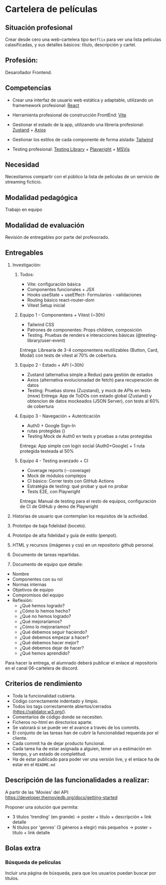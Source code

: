 # Cartelera de películas 

## Situación profesional

Crear desde cero una web-cartelera tipo `Netflix` para ver una lista películas calasificadas, y sus detalles básicos: título, descripción y cartel.

## Profesión:

Desarollador Frontend.

## Competencias

- Crear una interfaz de usuario web estática y adaptable, utilizando un framemework profesional: [React](https://es.react.dev/)

- Herramienta profesional de construcción FrontEnd: [Vite](https://vite.dev/)

- Gestionar el estado de la app, utilizando una librería profesional: [Zustand](https://zustand-demo.pmnd.rs/) + [Axios](https://axios-http.com/es/docs/intro)

- Gestionar los estilos de cada componente de forma aislada: [Tailwind](https://tailwindcss.com/)

- Testing profesional: [Testing Library](https://testing-library.com/) + [Playwright](https://playwright.dev/) + [MSVjs](https://mswjs.io/)

## Necesidad

Necesitamos compartir con el público la lista de películas de un servicio de streaming ficticio.

## Modalidad pedagógica

Trabajo en equipo

## Modalidad de evaluación

Revisión de entregables por parte del profesorado.

## Entregables

1. Investigación:
    1. Todos:
        - Vite: configuración básica
        - Componentes funcionales + JSX
        - Hooks useState + useEffect- Formularios - validaciones
        - Routing básico react-router-dom
        - Vitest Setup inicial

    2. Equipo 1 - Componentens + Vitest (~30h)
        - Tailwind CSS
        - Patrones de componentes: Props children, composición
        - Testing. Pruebas de renders e interacciones básicas (@testing-library/user-event)

        Entrega: Librearía de 3-4 componentens reutilizables (Button, Card, Modal) con tests de vitest al 70% de cobertura.

    3. Equipo 2 - Estado + API (~30h)
        - Zustand (alternativa simple a Redux) para gestión de estados
        - Axios (alternativa evolucionadad de fetch) para recuperación de datos
        - Testing: Pruebas stores (Zuzstand), y mock de APIs en tests (msw)
        Entrega: App de ToDOs con estado global (Zustand) y obtencion de datos mockeados (JSON Server), con tests al 60% de cobertura
    
    4. Equipo 3 - Navegación + Autenticación
        - Auth0 + Google Sign-In
        - rutas protegidas (<ProtectedRoute>)
        - Testing Mock de Auth0 en tests y pruebas a rutas protegidas
  
        Entrega: App simple con login social (Auth0+Google) + 1 ruta protegida testeada al 50%
    
    5. Equipo 4 - Testing avanzado + CI
        - Coverage reports (--coverage)
        - Mock de módulos complejos
        - CI básico: Correr tests con GitHub Actions
        - Estratégia de testing: qué probar y qué no probar
        - Tests E2E, con Playwright

        Entrega: Manual de testing para el resto de equipos, configuración de CI de GitHub y demo de Playwright

3. Historias de usuario que contemplan los requisitos de la actividad.

4. Prototipo de baja fidelidad (boceto).

5. Prototipo de alta fidelidad y guía de estilo (penpot).

6. HTML y recursos (imágenes y css) en un repositorio github personal.

7. Documento de tareas repartidas.

8. Documento de equipo que detalle:
  - Nombre
  - Componentes con su rol
  - Normas internas
  - Objetivos de equipo
  - Compromisos del equipo
  - Reflexión:
    - ¿Qué hemos logrado?
    - ¿Cómo lo hemos hecho?
    - ¿Qué no hemos logrado? 
    - ¿Qué mejoraríamos?
    - ¿Cómo lo mejoraríamos?
    - ¿Qué debemos seguir haciendo?
    - ¿Qué debemos empezar a hacer?
    - ¿Qué debemos hacer mejor?
    - ¿Qué debemos dejar de hacer?
    - ¿Qué hemos aprendido?


Para hacer la entrega, el alumnado deberá publicar el enlace al repositorio en el canal 06-cartelera de discord.

## Criterios de rendimiento

- Toda la funcionalidad cubierta.
- Código correctamente indentado y limpio.
- Todos los tags correctamente abiertos/cerrados (https://validator.w3.org/).
- Comentarios de código donde se necesiten.
- Ficheros no-html en directorios aparte.
- Se valorará si se puede ver el avance a través de los commits.
- El conjunto de las tareas han de cubrir la funcionalidad requerida por el cliente.
- Cada commit ha de dejar producto funcional.
- Cada tarea ha de estar asignada a alguien, tener un a estimación en tiempo, y un estado de completitud.
- Ha de estar publicado para poder ver una versión live, y el enlace ha de estar en el `README.md`


## Descripción de las funcionalidades a realizar:

A partir de las 'Movies' del API: https://developer.themoviedb.org/docs/getting-started

Proponer una solución que permita:
 - 3 títulos 'trending' (en grande) -> poster + título + descripción + link detalle
 - N títulos por 'genres' (3 géneros a elegir) más pequeños -> poster + título + link detalle


## Bolas extra

### Búsqueda de películas
  Incluir una página de búsqueda, para que los usuarios puedan buscar por títulos.


